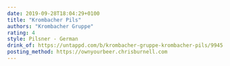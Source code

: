 ```yaml
---
date: 2019-09-28T18:04:29+0100
title: "Krombacher Pils"
authors: "Krombacher Gruppe"
rating: 4
style: Pilsner - German
drink_of: https://untappd.com/b/krombacher-gruppe-krombacher-pils/9945
posting_method: https://ownyourbeer.chrisburnell.com
---
```

